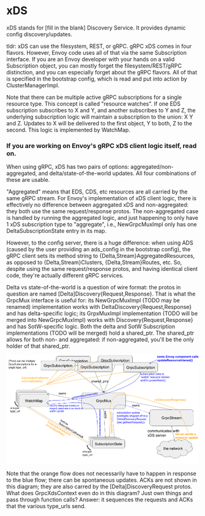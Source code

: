 # xDS

xDS stands for [fill in the blank] Discovery Service. It provides dynamic config discovery/updates.

tldr: xDS can use the filesystem, REST, or gRPC. gRPC xDS comes in four flavors.
However, Envoy code uses all of that via the same Subscription interface.
If you are an Envoy developer with your hands on a valid Subscription object,
you can mostly forget the filesystem/REST/gRPC distinction, and you can
especially forget about the gRPC flavors. All of that is specified in the
bootstrap config, which is read and put into action by ClusterManagerImpl.

Note that there can be multiple active gRPC subscriptions for a single resource
type. This concept is called "resource watches". If one EDS subscription
subscribes to X and Y, and another subscribes to Y and Z, the underlying
subscription logic will maintain a subscription to the union: X Y and Z. Updates
to X will be delivered to the first object, Y to both, Z to the second. This
logic is implemented by WatchMap.

### If you are working on Envoy's gRPC xDS client logic itself, read on.

When using gRPC, xDS has two pairs of options: aggregated/non-aggregated, and
delta/state-of-the-world updates. All four combinations of these are usable.

"Aggregated" means that EDS, CDS, etc resources are all carried by the same gRPC stream.
For Envoy's implementation of xDS client logic, there is effectively no difference
between aggregated xDS and non-aggregated: they both use the same request/response protos. The
non-aggregated case is handled by running the aggregated logic, and just happening to only have 1
xDS subscription type to "aggregate", i.e., NewGrpcMuxImpl only has one
DeltaSubscriptionState entry in its map.

However, to the config server, there is a huge difference: when using ADS (caused
by the user providing an ads_config in the bootstrap config), the gRPC client sets
its method string to {Delta,Stream}AggregatedResources, as opposed to {Delta,Stream}Clusters,
{Delta,Stream}Routes, etc. So, despite using the same request/response protos,
and having identical client code, they're actually different gRPC services.

Delta vs state-of-the-world is a question of wire format: the protos in question are named
[Delta]Discovery{Request,Response}. That is what the GrpcMux interface is useful for: its
NewGrpcMuxImpl (TODO may be renamed) implementation works with DeltaDiscovery{Request,Response} and has
delta-specific logic; its GrpxMuxImpl implementation (TODO will be merged into NewGrpcMuxImpl) works with Discovery{Request,Response}
and has SotW-specific logic. Both the delta and SotW Subscription implementations (TODO will be merged) hold a shared_ptr<GrpcMux>.
The shared_ptr allows for both non- and aggregated: if non-aggregated, you'll be the only holder of that shared_ptr.

![xDS_code_diagram](xDS_code_diagram.png)

Note that the orange flow does not necessarily have to happen in response to the blue flow; there can be spontaneous updates. ACKs are not shown in this diagram; they are also carred by the [Delta]DiscoveryRequest protos.
What does GrpcXdsContext even do in this diagram? Just own things and pass through function calls? Answer: it sequences the requests and ACKs that the various type_urls send.
